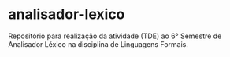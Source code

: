 # analisador-lexico
Repositório para realização da atividade (TDE) ao 6° Semestre de Analisador Léxico na disciplina de Linguagens Formais.
